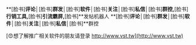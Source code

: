 **[脸书]**评论│**[脸书]**群发│**[脸书]**软件│**[脸书]**关注│**[脸书]**私信│**[脸书]**群控,**[脸书]**行销工具,**[脸书]**引流霸屏,**[脸书]**发帖机器人
**[脸书]**评论│**[脸书]**群发│**[脸书]**软件│**[脸书]**关注│**[脸书]**私信│**[脸书]**群控

[😍想了解推广相关软件的朋友请登录 http://www.vst.tw](http://www.vst.tw)



